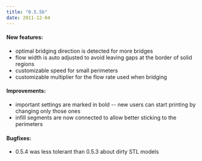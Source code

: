 ```yaml
---
title: "0.5.5b"
date: 2011-12-04
---
```




#### New features:

*   optimal bridging direction is detected for more bridges
*   flow width is auto adjusted to avoid leaving gaps at the border of solid regions
*   customizable speed for small perimeters
*   customizable multiplier for the flow rate used when bridging

#### Improvements:

*   important settings are marked in bold -- new users can start printing by changing only those ones
*   infill segments are now connected to allow better sticking to the perimeters

#### Bugfixes:

*   0.5.4 was less tolerant than 0.5.3 about dirty STL models


